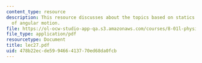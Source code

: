 ```yaml
---
content_type: resource
description: This resource discusses about the topics based on statics and dynamics
  of angular motion.
file: https://ol-ocw-studio-app-qa.s3.amazonaws.com/courses/8-01l-physics-i-classical-mechanics-fall-2005/478b22ecde599466413770ed68da0fcb_lec27.pdf
file_type: application/pdf
resourcetype: Document
title: lec27.pdf
uid: 478b22ec-de59-9466-4137-70ed68da0fcb
---
```

